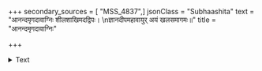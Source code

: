 +++
secondary_sources = [ "MSS_4837",]
jsonClass = "Subhaashita"
text = "आनन्दमृगदावाग्निः शीलशाखिमदद्विपः।  \nज्ञानदीपमहावायुर् अयं खलसमागमः॥"
title = "आनन्दमृगदावाग्निः"

+++

<details><summary>Text</summary>

आनन्दमृगदावाग्निः शीलशाखिमदद्विपः।  
ज्ञानदीपमहावायुर् अयं खलसमागमः॥
</details>
